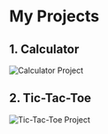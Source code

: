 # My Projects

## 1. Calculator
![Calculator Project]([path/to/calculator-image.png](https://raw.githubusercontent.com/zawad1804/JavaScript-Project/refs/heads/main/Calculator/Calculator%20Layout.png))

## 2. Tic-Tac-Toe
![Tic-Tac-Toe Project](https://raw.githubusercontent.com/zawad1804/JavaScript-Project/refs/heads/main/Tic-Tac-Toe/Tic-Tac-Toe%20Layout.png)
